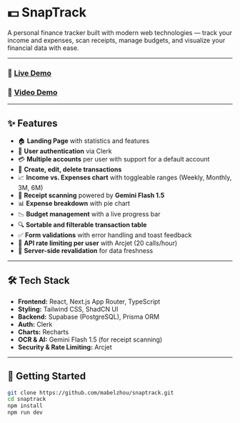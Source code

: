 # 💵 SnapTrack

A personal finance tracker built with modern web technologies — track your income and expenses, scan receipts, manage budgets, and visualize your financial data with ease.

---

### 🔗 [Live Demo](https://snaptrack-gold.vercel.app/)
### 🔗 [Video Demo](youtu.be/hwoNukrYPv8)

---

## ✨ Features

- 🏠 **Landing Page** with statistics and features
- 🔐 **User authentication** via Clerk
- 💳 **Multiple accounts** per user with support for a default account
- 💼 **Create, edit, delete transactions**
- 📈 **Income vs. Expenses chart** with toggleable ranges (Weekly, Monthly, 3M, 6M)
- 🧾 **Receipt scanning** powered by **Gemini Flash 1.5**
- 📊 **Expense breakdown** with pie chart
- 📉 **Budget management** with a live progress bar
- 🔍 **Sortable and filterable transaction table**
- ✅ **Form validations** with error handling and toast feedback
- 🔐 **API rate limiting per user** with Arcjet (20 calls/hour)
- 🔄 **Server-side revalidation** for data freshness

---

## 🛠 Tech Stack

- **Frontend:** React, Next.js App Router, TypeScript
- **Styling:** Tailwind CSS, ShadCN UI
- **Backend:** Supabase (PostgreSQL), Prisma ORM
- **Auth:** Clerk
- **Charts:** Recharts
- **OCR & AI:** Gemini Flash 1.5 (for receipt scanning)
- **Security & Rate Limiting:** Arcjet

---

## 🚀 Getting Started

```bash
git clone https://github.com/mabelzhou/snaptrack.git
cd snaptrack
npm install
npm run dev
